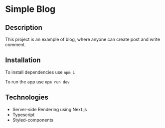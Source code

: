# Simple Blog

## Description

This project is an example of blog, where anyone can create post and write comment.

## Installation

To install dependencies use `npm i`

To run the app use `npm run dev`

## Technologies

- Server-side Rendering using Next.js
- Typescript
- Styled-components
